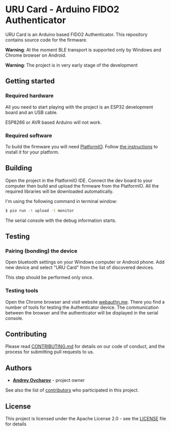 # URU Card - Arduino FIDO2 Authenticator

URU Card is an Arduino based FIDO2 Authenticator. This repository contains source code for the firmware.

**Warning**: At the moment BLE transport is supported only by Windows and Chrome browser on Android.

**Warning**: The project is in very early stage of the development

## Getting started

### Required hardware

All you need to start playing with the project is an ESP32 development board and an USB cable.

ESP8266 or AVR based Arduino will not work.

### Required software

To build the firmware you will need [PlatformIO](https://platformio.org/). Follow [the instructions](https://platformio.org/platformio-ide) to install it for your platform.

## Building

Open the project in the PlatformIO IDE. Connect the dev board to your computer then build and upload the firmware from the PlatformIO. All the required libraries will be downloaded automatically.

I'm using the following command in terminal window:

```bash
$ pio run -t upload -t monitor
```

The serial console with the debug information starts.

## Testing

### Pairing (bonding) the device

Open bluetooth settings on your Windows computer or Android phone. Add new device and select "URU Card" from the list of discovered devices.

This step should be performed only once.

### Testing tools

Open the Chrome browser and visit website [webauthn.me](https://webauthn.me/). There you find a number of tools for testing the Authenticator device. The communication between the browser and the authenticator will be displayed in the serial console.

## Contributing

Please read [CONTRIBUTING.md](/CONTRIBUTING.md) for details on our code of conduct, and the process for submitting pull requests to us.

## Authors

* [**Andrey Ovcharov**](https://github.com/snakeye) - project owner

See also the list of [contributors](https://github.com/uru-card/uru-card/contributors) who participated in this project.

## License

This project is licensed under the Apache License 2.0 - see the [LICENSE](/LICENSE) file for details